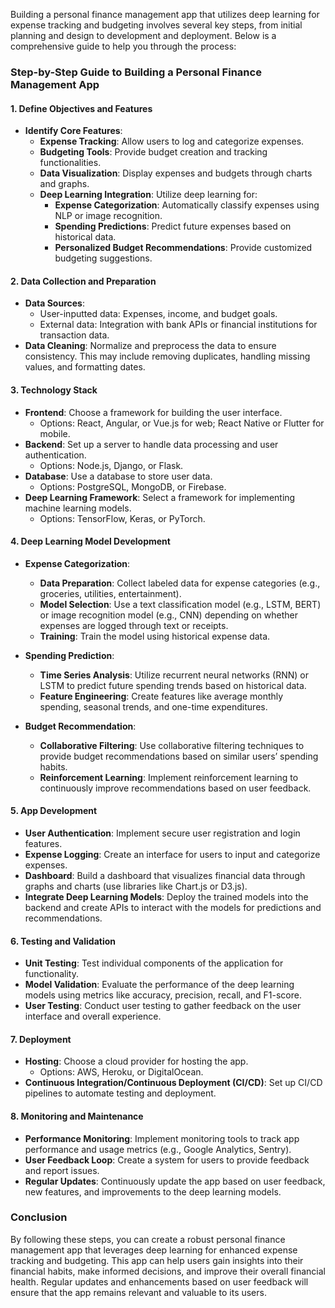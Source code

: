 Building a personal finance management app that utilizes deep learning for expense tracking and budgeting involves several key steps, from initial planning and design to development and deployment. Below is a comprehensive guide to help you through the process:

### Step-by-Step Guide to Building a Personal Finance Management App

#### 1. **Define Objectives and Features**

- **Identify Core Features**:
  - **Expense Tracking**: Allow users to log and categorize expenses.
  - **Budgeting Tools**: Provide budget creation and tracking functionalities.
  - **Data Visualization**: Display expenses and budgets through charts and graphs.
  - **Deep Learning Integration**: Utilize deep learning for:
    - **Expense Categorization**: Automatically classify expenses using NLP or image recognition.
    - **Spending Predictions**: Predict future expenses based on historical data.
    - **Personalized Budget Recommendations**: Provide customized budgeting suggestions.

#### 2. **Data Collection and Preparation**

- **Data Sources**: 
  - User-inputted data: Expenses, income, and budget goals.
  - External data: Integration with bank APIs or financial institutions for transaction data.
- **Data Cleaning**: Normalize and preprocess the data to ensure consistency. This may include removing duplicates, handling missing values, and formatting dates.

#### 3. **Technology Stack**

- **Frontend**: Choose a framework for building the user interface.
  - Options: React, Angular, or Vue.js for web; React Native or Flutter for mobile.
- **Backend**: Set up a server to handle data processing and user authentication.
  - Options: Node.js, Django, or Flask.
- **Database**: Use a database to store user data.
  - Options: PostgreSQL, MongoDB, or Firebase.
- **Deep Learning Framework**: Select a framework for implementing machine learning models.
  - Options: TensorFlow, Keras, or PyTorch.

#### 4. **Deep Learning Model Development**

- **Expense Categorization**:
  - **Data Preparation**: Collect labeled data for expense categories (e.g., groceries, utilities, entertainment).
  - **Model Selection**: Use a text classification model (e.g., LSTM, BERT) or image recognition model (e.g., CNN) depending on whether expenses are logged through text or receipts.
  - **Training**: Train the model using historical expense data.
  
- **Spending Prediction**:
  - **Time Series Analysis**: Utilize recurrent neural networks (RNN) or LSTM to predict future spending trends based on historical data.
  - **Feature Engineering**: Create features like average monthly spending, seasonal trends, and one-time expenditures.

- **Budget Recommendation**:
  - **Collaborative Filtering**: Use collaborative filtering techniques to provide budget recommendations based on similar users’ spending habits.
  - **Reinforcement Learning**: Implement reinforcement learning to continuously improve recommendations based on user feedback.

#### 5. **App Development**

- **User Authentication**: Implement secure user registration and login features.
- **Expense Logging**: Create an interface for users to input and categorize expenses.
- **Dashboard**: Build a dashboard that visualizes financial data through graphs and charts (use libraries like Chart.js or D3.js).
- **Integrate Deep Learning Models**: Deploy the trained models into the backend and create APIs to interact with the models for predictions and recommendations.

#### 6. **Testing and Validation**

- **Unit Testing**: Test individual components of the application for functionality.
- **Model Validation**: Evaluate the performance of the deep learning models using metrics like accuracy, precision, recall, and F1-score.
- **User Testing**: Conduct user testing to gather feedback on the user interface and overall experience.

#### 7. **Deployment**

- **Hosting**: Choose a cloud provider for hosting the app.
  - Options: AWS, Heroku, or DigitalOcean.
- **Continuous Integration/Continuous Deployment (CI/CD)**: Set up CI/CD pipelines to automate testing and deployment.

#### 8. **Monitoring and Maintenance**

- **Performance Monitoring**: Implement monitoring tools to track app performance and usage metrics (e.g., Google Analytics, Sentry).
- **User Feedback Loop**: Create a system for users to provide feedback and report issues.
- **Regular Updates**: Continuously update the app based on user feedback, new features, and improvements to the deep learning models.

### Conclusion

By following these steps, you can create a robust personal finance management app that leverages deep learning for enhanced expense tracking and budgeting. This app can help users gain insights into their financial habits, make informed decisions, and improve their overall financial health. Regular updates and enhancements based on user feedback will ensure that the app remains relevant and valuable to its users.